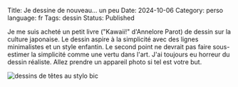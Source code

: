 Title: Je dessine de nouveau… un peu
Date: 2024-10-06
Category: perso
language: fr
Tags: dessin
Status: Published

Je me suis acheté un petit livre ("Kawaii!" d'Annelore Parot) de dessin sur 
la culture japonaise. Le dessin aspire à la simplicité avec des lignes 
minimalistes et un style enfantin. Le second point ne devrait pas faire 
sous-estimer la simplicité comme une vertu dans l'art. J'ai toujours eu 
horreur du dessin réaliste. Allez prendre un appareil photo si tel est 
votre but.

![dessins de têtes au stylo bic](../images/Scan06102024103517_001.jpg)

